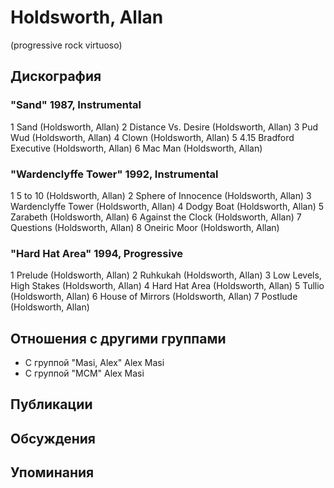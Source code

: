 # Holdsworth, Allan

(progressive rock virtuoso)

## Дискография

### "Sand" 1987, Instrumental

1 Sand (Holdsworth, Allan) 
2 Distance Vs. Desire (Holdsworth, Allan) 
3 Pud Wud (Holdsworth, Allan) 
4 Clown (Holdsworth, Allan) 
5 4.15 Bradford Executive (Holdsworth, Allan) 
6 Mac Man (Holdsworth, Allan) 


### "Wardenclyffe Tower" 1992, Instrumental

1 5 to 10 (Holdsworth, Allan) 
2 Sphere of Innocence (Holdsworth, Allan) 
3 Wardenclyffe Tower (Holdsworth, Allan) 
4 Dodgy Boat (Holdsworth, Allan) 
5 Zarabeth (Holdsworth, Allan) 
6 Against the Clock (Holdsworth, Allan) 
7 Questions (Holdsworth, Allan) 
8 Oneiric Moor (Holdsworth, Allan) 


### "Hard Hat Area" 1994, Progressive

1 Prelude (Holdsworth, Allan) 
2 Ruhkukah (Holdsworth, Allan) 
3 Low Levels, High Stakes (Holdsworth, Allan) 
4 Hard Hat Area (Holdsworth, Allan) 
5 Tullio (Holdsworth, Allan) 
6 House of Mirrors (Holdsworth, Allan) 
7 Postlude (Holdsworth, Allan) 



## Отношения с другими группами

* C группой "Masi, Alex" Alex Masi
* C группой "MCM" Alex Masi

## Публикации


## Обсуждения


## Упоминания

